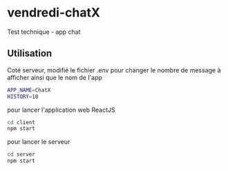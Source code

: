 # vendredi-chatX
Test technique - app chat

## Utilisation

Coté serveur, modifié le fichier .env pour changer le nombre de message à afficher ainsi que le nom de l'app

```zsh
APP_NAME=ChatX
HISTORY=10
```

pour lancer l'application web ReactJS

```zsh
cd client
npm start
```

pour lancer le serveur

```zsh
cd server
npm start
```
